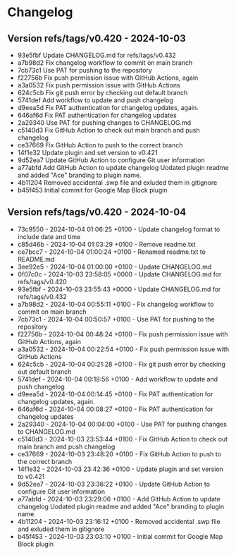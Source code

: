 # Changelog
## Version refs/tags/v0.420 - 2024-10-03
* 93e5fbf Update CHANGELOG.md for refs/tags/v0.432
* a7b98d2 Fix changelog workflow to commit on main branch
* 7cb73c1 Use PAT for pushing to the repository
* f22756b Fix push permission issue with GitHub Actions, again
* a3a0532 Fix push permission issue with GitHub Actions
* 624c5cb Fix git push error by checking out default branch
* 5741def Add workflow to update and push changelog
* d9eea5d Fix PAT authentication for changelog updates, again.
* 646af6d Fix PAT authentication for changelog updates
* 2a29340 Use PAT for pushing changes to CHANGELOG.md
* c5140d3 Fix GitHub Action to check out main branch and push changelog
* ce37669 Fix GitHub Action to push to the correct branch
* 14f1e32 Update plugin and set version to v0.421
* 9d52ea7 Update GitHub Action to configure Git user information
* a77abfd Add GitHub Action to update changelog Uodated plugin readme and added "Ace" branding to plugin name.
* 4b11204 Removed accidental .swp file and exluded them in gitignore
* b45f453 Initial commit for Google Map Block plugin
## Version refs/tags/v0.420 - 2024-10-04
* 73c9550 - 2024-10-04 01:06:25 +0100 - Update changelog format to include date and time
* c85d46b - 2024-10-04 01:03:29 +0100 - Remove readme.txt
* ce7bcc7 - 2024-10-04 01:00:24 +0100 - Renamed readme.txt to README.md
* 3ee92e5 - 2024-10-04 01:00:00 +0100 - Update CHANGELOG.md
* 0f07c0c - 2024-10-03 23:58:05 +0000 - Update CHANGELOG.md for refs/tags/v0.420
* 93e5fbf - 2024-10-03 23:55:43 +0000 - Update CHANGELOG.md for refs/tags/v0.432
* a7b98d2 - 2024-10-04 00:55:11 +0100 - Fix changelog workflow to commit on main branch
* 7cb73c1 - 2024-10-04 00:50:57 +0100 - Use PAT for pushing to the repository
* f22756b - 2024-10-04 00:48:24 +0100 - Fix push permission issue with GitHub Actions, again
* a3a0532 - 2024-10-04 00:22:54 +0100 - Fix push permission issue with GitHub Actions
* 624c5cb - 2024-10-04 00:21:28 +0100 - Fix git push error by checking out default branch
* 5741def - 2024-10-04 00:18:56 +0100 - Add workflow to update and push changelog
* d9eea5d - 2024-10-04 00:14:45 +0100 - Fix PAT authentication for changelog updates, again.
* 646af6d - 2024-10-04 00:08:27 +0100 - Fix PAT authentication for changelog updates
* 2a29340 - 2024-10-04 00:04:00 +0100 - Use PAT for pushing changes to CHANGELOG.md
* c5140d3 - 2024-10-03 23:53:44 +0100 - Fix GitHub Action to check out main branch and push changelog
* ce37669 - 2024-10-03 23:48:20 +0100 - Fix GitHub Action to push to the correct branch
* 14f1e32 - 2024-10-03 23:42:36 +0100 - Update plugin and set version to v0.421
* 9d52ea7 - 2024-10-03 23:36:22 +0100 - Update GitHub Action to configure Git user information
* a77abfd - 2024-10-03 23:29:06 +0100 - Add GitHub Action to update changelog Uodated plugin readme and added "Ace" branding to plugin name.
* 4b11204 - 2024-10-03 23:16:12 +0100 - Removed accidental .swp file and exluded them in gitignore
* b45f453 - 2024-10-03 23:03:10 +0100 - Initial commit for Google Map Block plugin
